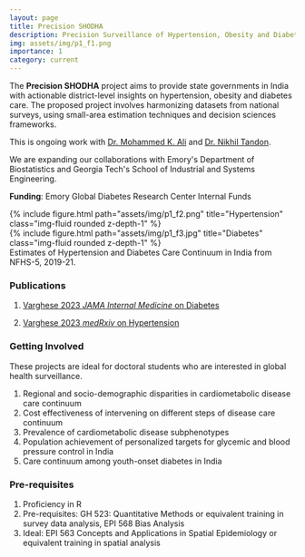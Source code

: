 ```yaml
---
layout: page
title: Precision SHODHA
description: Precision Surveillance of Hypertension, Obesity and Diabetes for Healthy Asia
img: assets/img/p1_f1.png
importance: 1
category: current
---
```


The **Precision SHODHA** project aims to provide state governments in India with actionable district-level insights on hypertension, obesity and diabetes care. The proposed project involves harmonizing datasets from national surveys, using small-area estimation techniques and decision sciences frameworks.

This is ongoing work with [Dr. Mohammed K. Ali](https://sph.emory.edu/faculty/profile/index.php?FID=mohammed-ali-372) and [Dr. Nikhil Tandon](https://www.aiims.edu/index.php?option=com_content&view=article&id=14186&catid=92&lang=en).

We are expanding our collaborations with Emory's Department of Biostatistics and Georgia Tech's School of Industrial and Systems Engineering.

**Funding**: Emory Global Diabetes Research Center Internal Funds

<div class="row justify-content-sm-center">
    <div class="row justify-content-sm-center">
        {% include figure.html path="assets/img/p1_f2.png" title="Hypertension" class="img-fluid rounded z-depth-1" %}
    </div>
    <div class="row justify-content-sm-center">
        {% include figure.html path="assets/img/p1_f3.jpg" title="Diabetes" class="img-fluid rounded z-depth-1" %}
    </div>
</div>
<div class="caption">
    Estimates of Hypertension and Diabetes Care Continuum in India from NFHS-5, 2019-21.
</div>


### Publications
1. [Varghese 2023 *JAMA Internal Medicine* on Diabetes](https://jamanetwork.com/journals/jamainternalmedicine/article-abstract/2807945)

2. [Varghese 2023 *medRxiv* on Hypertension](https://www.medrxiv.org/content/10.1101/2023.06.02.23290909v1)

### Getting Involved
These projects are ideal for doctoral students who are interested in global health surveillance.

1. Regional and socio-demographic disparities in cardiometabolic disease care continuum
2. Cost effectiveness of intervening on different steps of disease care continuum
3. Prevalence of cardiometabolic disease subphenotypes
4. Population achievement of personalized targets for glycemic and blood pressure control in India
5. Care continuum among youth-onset diabetes in India


### Pre-requisites
1. Proficiency in R
2. Pre-requisites: GH 523: Quantitative Methods or equivalent training in survey data analysis, EPI 568 Bias Analysis
3. Ideal: EPI 563 Concepts and Applications in Spatial Epidemiology or equivalent training in spatial analysis